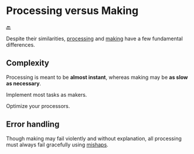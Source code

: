 # Processing versus Making

[:back:](readme.md)

Despite their similarities, [processing](processing.md) and [making](making.md) have a few fundamental differences.

## Complexity

Processing is meant to be **almost instant**, whereas making may be **as slow as necessary**.

Implement most tasks as makers.

Optimize your processors.

## Error handling

Though making may fail violently and without explanation, all processing must always fail gracefully using [mishaps](mishaps.md).
